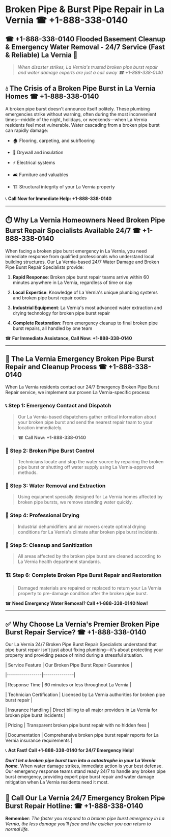 # Broken Pipe & Burst Pipe Repair in La Vernia ☎ +1-888-338-0140  
## ☎ +1-888-338-0140 Flooded Basement Cleanup & Emergency Water Removal - 24/7 Service (Fast & Reliable) La Vernia 🚨  

> *When disaster strikes, La Vernia's trusted broken pipe burst repair and water damage experts are just a call away ☎ +1-888-338-0140*  

## 💧 The Crisis of a Broken Pipe Burst in La Vernia Homes ☎ +1-888-338-0140  

A broken pipe burst doesn't announce itself politely. These plumbing emergencies strike without warning, often during the most inconvenient times—middle of the night, holidays, or weekends—when La Vernia residents feel most vulnerable. Water cascading from a broken pipe burst can rapidly damage:  

* 🏠 Flooring, carpeting, and subflooring  
* 🧱 Drywall and insulation  
* ⚡ Electrical systems  
* 🛋️ Furniture and valuables  
* 🏗️ Structural integrity of your La Vernia property  

📞 **Call Now for Immediate Help: +1-888-338-0140**  

---  

## ⏱️ Why La Vernia Homeowners Need Broken Pipe Burst Repair Specialists Available 24/7 ☎ +1-888-338-0140  

When facing a broken pipe burst emergency in La Vernia, you need immediate response from qualified professionals who understand local building structures. Our La Vernia-based 24/7 Water Damage and Broken Pipe Burst Repair Specialists provide:  

1. **Rapid Response**: Broken pipe burst repair teams arrive within 60 minutes anywhere in La Vernia, regardless of time or day  
2. **Local Expertise**: Knowledge of La Vernia's unique plumbing systems and broken pipe burst repair codes  
3. **Industrial Equipment**: La Vernia's most advanced water extraction and drying technology for broken pipe burst repair  
4. **Complete Restoration**: From emergency cleanup to final broken pipe burst repairs, all handled by one team  

☎ **For Immediate Assistance, Call Now: +1-888-338-0140**  

---  

## 🔧 The La Vernia Emergency Broken Pipe Burst Repair and Cleanup Process ☎ +1-888-338-0140  

When La Vernia residents contact our 24/7 Emergency Broken Pipe Burst Repair service, we implement our proven La Vernia-specific process:  

### 📞 Step 1: Emergency Contact and Dispatch  
> Our La Vernia-based dispatchers gather critical information about your broken pipe burst and send the nearest repair team to your location immediately.  
> ☎ **Call Now: +1-888-338-0140**  

### 🚿 Step 2: Broken Pipe Burst Control  
> Technicians locate and stop the water source by repairing the broken pipe burst or shutting off water supply using La Vernia-approved methods.  

### 🌊 Step 3: Water Removal and Extraction  
> Using equipment specially designed for La Vernia homes affected by broken pipe bursts, we remove standing water quickly.  

### 💨 Step 4: Professional Drying  
> Industrial dehumidifiers and air movers create optimal drying conditions for La Vernia's climate after broken pipe burst incidents.  

### 🧼 Step 5: Cleanup and Sanitization  
> All areas affected by the broken pipe burst are cleaned according to La Vernia health department standards.  

### 🏗️ Step 6: Complete Broken Pipe Burst Repair and Restoration  
> Damaged materials are repaired or replaced to return your La Vernia property to pre-damage condition after the broken pipe burst.  

☎ **Need Emergency Water Removal? Call +1-888-338-0140 Now!**  

---  

## ✅ Why Choose La Vernia's Premier Broken Pipe Burst Repair Service? ☎ +1-888-338-0140  

Our La Vernia 24/7 Broken Pipe Burst Repair Specialists understand that pipe burst repair isn't just about fixing plumbing—it's about protecting your property and providing peace of mind during a stressful situation.  

| Service Feature | Our Broken Pipe Burst Repair Guarantee |  
|-----------------|---------------|  
| Response Time | 60 minutes or less throughout La Vernia |  
| Technician Certification | Licensed by La Vernia authorities for broken pipe burst repair |  
| Insurance Handling | Direct billing to all major providers in La Vernia for broken pipe burst incidents |  
| Pricing | Transparent broken pipe burst repair with no hidden fees |  
| Documentation | Comprehensive broken pipe burst repair reports for La Vernia insurance requirements |  

📞 **Act Fast! Call +1-888-338-0140 for 24/7 Emergency Help!**  

***Don't let a broken pipe burst turn into a catastrophe in your La Vernia home.*** When water damage strikes, immediate action is your best defense. Our emergency response teams stand ready 24/7 to handle any broken pipe burst emergency, providing expert pipe burst repair and water damage mitigation when La Vernia residents need it most.  

## 📱 Call Our La Vernia 24/7 Emergency Broken Pipe Burst Repair Hotline: ☎ +1-888-338-0140  

**Remember**: *The faster you respond to a broken pipe burst emergency in La Vernia, the less damage you'll face and the quicker you can return to normal life.*